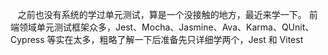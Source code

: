 &nbsp;&nbsp;&nbsp;之前也没有系统的学过单元测试，算是一个没接触的地方，最近来学一下。
前端领域单元测试框架众多，Jest、Mocha、Jasmine、Ava、Karma、QUnit、Cypress 等实在太多，粗略了解一下后准备先只详细学两个，Jest 和 Vitest
